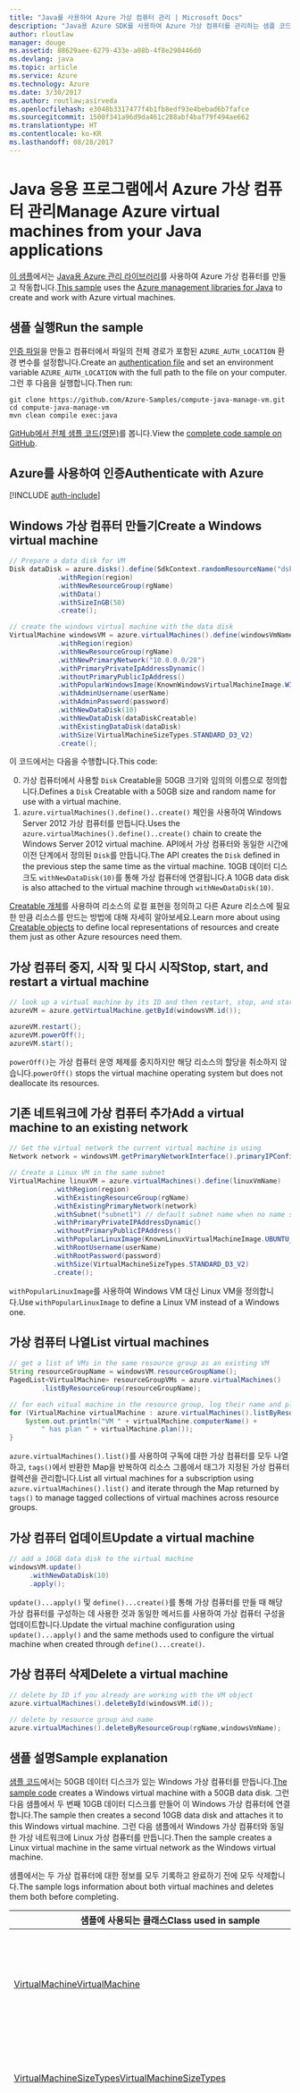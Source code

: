 ```yaml
---
title: "Java를 사용하여 Azure 가상 컴퓨터 관리 | Microsoft Docs"
description: "Java용 Azure SDK를 사용하여 Azure 가상 컴퓨터를 관리하는 샘플 코드"
author: rloutlaw
manager: douge
ms.assetid: 88629aee-6279-433e-a08b-4f8e290446d0
ms.devlang: java
ms.topic: article
ms.service: Azure
ms.technology: Azure
ms.date: 3/30/2017
ms.author: routlaw;asirveda
ms.openlocfilehash: e3048b3317477f4b1fb8edf93e4bebad6b7fafce
ms.sourcegitcommit: 1500f341a96d9da461c288abf4baf79f494ae662
ms.translationtype: HT
ms.contentlocale: ko-KR
ms.lasthandoff: 08/28/2017
---
```

# <a name="manage-azure-virtual-machines-from-your-java-applications"></a><span data-ttu-id="033af-103">Java 응용 프로그램에서 Azure 가상 컴퓨터 관리</span><span class="sxs-lookup"><span data-stu-id="033af-103">Manage Azure virtual machines from your Java applications</span></span>

<span data-ttu-id="033af-104">[이 샘플](https://github.com/Azure-Samples/compute-java-manage-vm/)에서는 [Java용 Azure 관리 라이브러리](https://github.com/Azure/azure-sdk-for-java)를 사용하여 Azure 가상 컴퓨터를 만들고 작동합니다.</span><span class="sxs-lookup"><span data-stu-id="033af-104">[This sample](https://github.com/Azure-Samples/compute-java-manage-vm/) uses the [Azure management libraries for Java](https://github.com/Azure/azure-sdk-for-java) to create and work with Azure virtual machines.</span></span>

## <a name="run-the-sample"></a><span data-ttu-id="033af-105">샘플 실행</span><span class="sxs-lookup"><span data-stu-id="033af-105">Run the sample</span></span>

<span data-ttu-id="033af-106">[인증 파일](https://github.com/Azure/azure-sdk-for-java/blob/master/AUTH.md)을 만들고 컴퓨터에서 파일의 전체 경로가 포함된 `AZURE_AUTH_LOCATION` 환경 변수를 설정합니다.</span><span class="sxs-lookup"><span data-stu-id="033af-106">Create an [authentication file](https://github.com/Azure/azure-sdk-for-java/blob/master/AUTH.md) and set an environment variable `AZURE_AUTH_LOCATION` with the full path to the file on your computer.</span></span> <span data-ttu-id="033af-107">그런 후 다음을 실행합니다.</span><span class="sxs-lookup"><span data-stu-id="033af-107">Then run:</span></span>

```
git clone https://github.com/Azure-Samples/compute-java-manage-vm.git
cd compute-java-manage-vm
mvn clean compile exec:java
```

<span data-ttu-id="033af-108">[GitHub에서 전체 샘플 코드(영문)](https://github.com/Azure-Samples/compute-java-manage-vm/blob/master/src/main/java/com/microsoft/azure/management/compute/samples/ManageVirtualMachine.java)를 봅니다.</span><span class="sxs-lookup"><span data-stu-id="033af-108">View the [complete code sample on GitHub](https://github.com/Azure-Samples/compute-java-manage-vm/blob/master/src/main/java/com/microsoft/azure/management/compute/samples/ManageVirtualMachine.java).</span></span>

## <a name="authenticate-with-azure"></a><span data-ttu-id="033af-109">Azure를 사용하여 인증</span><span class="sxs-lookup"><span data-stu-id="033af-109">Authenticate with Azure</span></span>

[!INCLUDE [auth-include](includes/java-auth-include.md)]

## <a name="create-a-windows-virtual-machine"></a><span data-ttu-id="033af-110">Windows 가상 컴퓨터 만들기</span><span class="sxs-lookup"><span data-stu-id="033af-110">Create a Windows virtual machine</span></span>

```java
// Prepare a data disk for VM
Disk dataDisk = azure.disks().define(SdkContext.randomResourceName("dsk", 30))
            .withRegion(region)
            .withNewResourceGroup(rgName)
            .withData()
            .withSizeInGB(50)
            .create();

// create the windows virtual machine with the data disk            
VirtualMachine windowsVM = azure.virtualMachines().define(windowsVmName)
            .withRegion(region)
            .withNewResourceGroup(rgName)
            .withNewPrimaryNetwork("10.0.0.0/28")
            .withPrimaryPrivateIpAddressDynamic()
            .withoutPrimaryPublicIpAddress()
            .withPopularWindowsImage(KnownWindowsVirtualMachineImage.WINDOWS_SERVER_2012_R2_DATACENTER)
            .withAdminUsername(userName)
            .withAdminPassword(password)
            .withNewDataDisk(10)
            .withNewDataDisk(dataDiskCreatable)
            .withExistingDataDisk(dataDisk)
            .withSize(VirtualMachineSizeTypes.STANDARD_D3_V2)
            .create();
```

<span data-ttu-id="033af-111">이 코드에서는 다음을 수행합니다.</span><span class="sxs-lookup"><span data-stu-id="033af-111">This code:</span></span>   

0. <span data-ttu-id="033af-112">가상 컴퓨터에서 사용할 `Disk` Creatable을 50GB 크기와 임의의 이름으로 정의합니다.</span><span class="sxs-lookup"><span data-stu-id="033af-112">Defines a `Disk` Creatable with a 50GB size and random name for use with a virtual machine.</span></span>
0. <span data-ttu-id="033af-113">`azure.virtualMachines().define()..create()` 체인을 사용하여 Windows Server 2012 가상 컴퓨터를 만듭니다.</span><span class="sxs-lookup"><span data-stu-id="033af-113">Uses the `azure.virtualMachines().define()..create()` chain to create the Windows Server 2012 virtual machine.</span></span> <span data-ttu-id="033af-114">API에서 가상 컴퓨터와 동일한 시간에 이전 단계에서 정의된 `Disk`를 만듭니다.</span><span class="sxs-lookup"><span data-stu-id="033af-114">The API creates the `Disk` defined in the previous step the same time as the virtual machine.</span></span> <span data-ttu-id="033af-115">10GB 데이터 디스크도 `withNewDataDisk(10)`를 통해 가상 컴퓨터에 연결됩니다.</span><span class="sxs-lookup"><span data-stu-id="033af-115">A 10GB data disk is also attached to the virtual machine through `withNewDataDisk(10)`.</span></span>

<span data-ttu-id="033af-116">[Creatable<T> 개체](java-sdk-azure-concepts.md#Creatables)를 사용하여 리소스의 로컬 표현을 정의하고 다른 Azure 리소스에 필요한 만큼 리소스를 만드는 방법에 대해 자세히 알아보세요.</span><span class="sxs-lookup"><span data-stu-id="033af-116">Learn more about using [Creatable<T> objects](java-sdk-azure-concepts.md#Creatables) to define local representations of resources and create them just as other Azure resources need them.</span></span>

## <a name="stop-start-and-restart-a-virtual-machine"></a><span data-ttu-id="033af-117">가상 컴퓨터 중지, 시작 및 다시 시작</span><span class="sxs-lookup"><span data-stu-id="033af-117">Stop, start, and restart a virtual machine</span></span>

```java
// look up a virtual machine by its ID and then restart, stop, and start it
azureVM = azure.getVirtualMachine.getById(windowsVM.id());

azureVM.restart();
azureVM.powerOff();
azureVM.start();
```

<span data-ttu-id="033af-118">`powerOff()`는 가상 컴퓨터 운영 체제를 중지하지만 해당 리소스의 할당을 취소하지 않습니다.</span><span class="sxs-lookup"><span data-stu-id="033af-118">`powerOff()` stops the virtual machine operating system but does not deallocate its resources.</span></span>

## <a name="add-a-virtual-machine-to-an-existing-network"></a><span data-ttu-id="033af-119">기존 네트워크에 가상 컴퓨터 추가</span><span class="sxs-lookup"><span data-stu-id="033af-119">Add a virtual machine to an existing network</span></span>

```java
// Get the virtual network the current virtual machine is using
Network network = windowsVM.getPrimaryNetworkInterface().primaryIPConfiguration().getNetwork();

// Create a Linux VM in the same subnet
VirtualMachine linuxVM = azure.virtualMachines().define(linuxVmName)
           .withRegion(region)
           .withExistingResourceGroup(rgName)
           .withExistingPrimaryNetwork(network)
           .withSubnet("subnet1") // default subnet name when no name specified at creation
           .withPrimaryPrivateIPAddressDynamic()
           .withoutPrimaryPublicIPAddress()
           .withPopularLinuxImage(KnownLinuxVirtualMachineImage.UBUNTU_SERVER_16_04_LTS)
           .withRootUsername(userName)
           .withRootPassword(password)
           .withSize(VirtualMachineSizeTypes.STANDARD_D3_V2)
           .create();
```

<span data-ttu-id="033af-120">`withPopularLinuxImage`를 사용하여 Windows VM 대신 Linux VM을 정의합니다.</span><span class="sxs-lookup"><span data-stu-id="033af-120">Use `withPopularLinuxImage` to define a Linux VM instead of a Windows one.</span></span>


## <a name="list-virtual-machines"></a><span data-ttu-id="033af-121">가상 컴퓨터 나열</span><span class="sxs-lookup"><span data-stu-id="033af-121">List virtual machines</span></span>

```java
// get a list of VMs in the same resource group as an existing VM
String resourceGroupName = windowsVM.resourceGroupName();
PagedList<VirtualMachine> resourceGroupVMs = azure.virtualMachines()
        .listByResourceGroup(resourceGroupName); 

// for each vitual machine in the resource group, log their name and plan
for (VirtualMachine virtualMachine : azure.virtualMachines().listByResourceGroup(resourceGroupName)) {
    System.out.println("VM " + virtualMachine.computerName() + 
        " has plan " + virtualMachine.plan());
}
```

<span data-ttu-id="033af-122">`azure.virtualMachines().list()`를 사용하여 구독에 대한 가상 컴퓨터를 모두 나열하고, `tags()`에서 반환한 Map을 반복하여 리소스 그룹에서 태그가 지정된 가상 컴퓨터 컬렉션을 관리합니다.</span><span class="sxs-lookup"><span data-stu-id="033af-122">List all virtual machines for a subscription using `azure.virtualMachines().list()` and iterate through the Map returned by `tags()` to manage tagged collections of virtual machines across resource groups.</span></span>

## <a name="update-a-virtual-machine"></a><span data-ttu-id="033af-123">가상 컴퓨터 업데이트</span><span class="sxs-lookup"><span data-stu-id="033af-123">Update a virtual machine</span></span>

```java
// add a 10GB data disk to the virtual machine
windowsVM.update()
     .withNewDataDisk(10)
     .apply();
```

<span data-ttu-id="033af-124">`update()...apply()` 및 `define()...create()`를 통해 가상 컴퓨터를 만들 때 해당 가상 컴퓨터를 구성하는 데 사용한 것과 동일한 메서드를 사용하여 가상 컴퓨터 구성을 업데이트합니다.</span><span class="sxs-lookup"><span data-stu-id="033af-124">Update the virtual machine configuration using `update()...apply()` and the same methods used to configure the virtual machine when created through `define()...create()`.</span></span>

## <a name="delete-a-virtual-machine"></a><span data-ttu-id="033af-125">가상 컴퓨터 삭제</span><span class="sxs-lookup"><span data-stu-id="033af-125">Delete a virtual machine</span></span>

```java
// delete by ID if you already are working with the VM object
azure.virtualMachines().deleteById(windowsVM.id());

// delete by resource group and name
azure.virtualMachines().deleteByResourceGroup(rgName,windowsVmName);
```

## <a name="sample-explanation"></a><span data-ttu-id="033af-126">샘플 설명</span><span class="sxs-lookup"><span data-stu-id="033af-126">Sample explanation</span></span>

<span data-ttu-id="033af-127">[샘플 코드](https://github.com/Azure-Samples/compute-java-manage-vm/blob/master/src/main/java/com/microsoft/azure/management/compute/samples/ManageVirtualMachine.java)에서는 50GB 데이터 디스크가 있는 Windows 가상 컴퓨터를 만듭니다.</span><span class="sxs-lookup"><span data-stu-id="033af-127">[The sample code](https://github.com/Azure-Samples/compute-java-manage-vm/blob/master/src/main/java/com/microsoft/azure/management/compute/samples/ManageVirtualMachine.java) creates a Windows virtual machine with a 50GB data disk.</span></span> <span data-ttu-id="033af-128">그런 다음 샘플에서 두 번째 10GB 데이터 디스크를 만들어 이 Windows 가상 컴퓨터에 연결합니다.</span><span class="sxs-lookup"><span data-stu-id="033af-128">The sample then creates a second 10GB data disk and attaches it to this Windows virtual machine.</span></span>
<span data-ttu-id="033af-129">그런 다음 샘플에서 Windows 가상 컴퓨터와 동일한 가상 네트워크에 Linux 가상 컴퓨터를 만듭니다.</span><span class="sxs-lookup"><span data-stu-id="033af-129">Then the sample creates a Linux virtual machine in the same virtual network as the Windows virtual machine.</span></span>

<span data-ttu-id="033af-130">샘플에서는 두 가상 컴퓨터에 대한 정보를 모두 기록하고 완료하기 전에 모두 삭제합니다.</span><span class="sxs-lookup"><span data-stu-id="033af-130">The sample logs information about both virtual machines and deletes them both before completing.</span></span>

| <span data-ttu-id="033af-131">샘플에 사용되는 클래스</span><span class="sxs-lookup"><span data-stu-id="033af-131">Class used in sample</span></span> | <span data-ttu-id="033af-132">참고 사항</span><span class="sxs-lookup"><span data-stu-id="033af-132">Notes</span></span>
|-------|-------|
| [<span data-ttu-id="033af-133">VirtualMachine</span><span class="sxs-lookup"><span data-stu-id="033af-133">VirtualMachine</span></span>](https://docs.microsoft.com/java/api/com.microsoft.azure.management.compute._virtual_machine) | <span data-ttu-id="033af-134">속성을 쿼리하고 가상 컴퓨터의 상태를 관리합니다.</span><span class="sxs-lookup"><span data-stu-id="033af-134">Query properties and manage state of virtual machines.</span></span> <span data-ttu-id="033af-135">`azure.virtualMachines().list()` 또는 이름별 또는 ID `azure.virtualMachines().getByResourceGroup()` 목록 형식으로 검색됩니다.</span><span class="sxs-lookup"><span data-stu-id="033af-135">Retrieved in list form  with`azure.virtualMachines().list()` or by name or ID `azure.virtualMachines().getByResourceGroup()`</span></span>
| [<span data-ttu-id="033af-136">VirtualMachineSizeTypes</span><span class="sxs-lookup"><span data-stu-id="033af-136">VirtualMachineSizeTypes</span></span>](https://docs.microsoft.com/java/api/com.microsoft.azure.management.compute._virtual_machine_size_types) | <span data-ttu-id="033af-137">[가상 컴퓨터 크기 옵션](https://azure.microsoft.com/pricing/details/virtual-machines/linux/)에 매핑되는 정적 값이 있는 클래스입니다. `withSize()` 메서드에서 VM에 할당된 리소스를 정의하는 데 사용됩니다.</span><span class="sxs-lookup"><span data-stu-id="033af-137">Class with static values that map to [virtual machine size options](https://azure.microsoft.com/pricing/details/virtual-machines/linux/), used by the `withSize()` method to define the resources allocated to the VM.</span></span>
| [<span data-ttu-id="033af-138">디스크</span><span class="sxs-lookup"><span data-stu-id="033af-138">Disk</span></span>](https://docs.microsoft.com/java/api/com.microsoft.azure.management.compute._disk) | <span data-ttu-id="033af-139">`withData()`를 사용하여 데이터를 저장하거나 디스크를 정의할 때 적절한 `withLinux` 또는 `withWindows` 메서드 사용하여 운영 체제 이미지를 저장할 디스크를 만듭니다.</span><span class="sxs-lookup"><span data-stu-id="033af-139">Create a disk to store data using `withData()` or operating system image using the appropriate `withLinux` or `withWindows` method when defining the disk.</span></span> <span data-ttu-id="033af-140">만들 때(`using withNewDataDisk` 또는 `withExistingDataDisk`) 또는 VirtualMachine 개체의 `update()..apply()`로 만든 후에 가상 컴퓨터에 디스크를 연결합니다.</span><span class="sxs-lookup"><span data-stu-id="033af-140">Attach disks to virtual machines either at the time of creation (`using withNewDataDisk` or `withExistingDataDisk`) or after creation by `update()..apply()` on the VirtualMachine object.</span></span>
| [<span data-ttu-id="033af-141">DiskSkuTypes</span><span class="sxs-lookup"><span data-stu-id="033af-141">DiskSkuTypes</span></span>](https://docs.microsoft.com/java/api/com.microsoft.azure.management.compute._disk_sku_types) | <span data-ttu-id="033af-142">표준 또는 [프리미엄](https://docs.microsoft.com/azure/storage/storage-premium-storage) 저장소 계획이 있는 디스크를 정의하는 정적 값이 있는 클래스입니다.</span><span class="sxs-lookup"><span data-stu-id="033af-142">Class with static values to define a disk with a standard or [premium](https://docs.microsoft.com/azure/storage/storage-premium-storage) storage plan.</span></span>
| [<span data-ttu-id="033af-143">KnownLinuxVirtualMachineImage</span><span class="sxs-lookup"><span data-stu-id="033af-143">KnownLinuxVirtualMachineImage</span></span>](https://docs.microsoft.com/java/api/com.microsoft.azure.management.compute._known_linux_virtual_machine_image) | <span data-ttu-id="033af-144">가상 컴퓨터를 정의할 때 `withPopularLinuxImage()` 메서드와 함께 사용할 Linux 가상 컴퓨터 옵션 집합이 있는 클래스입니다.</span><span class="sxs-lookup"><span data-stu-id="033af-144">Class with a set of Linux virtual machine options for use with the `withPopularLinuxImage()` method when defining a virtual machine.</span></span>
| [<span data-ttu-id="033af-145">KnownWindowsVirtualMachineImage</span><span class="sxs-lookup"><span data-stu-id="033af-145">KnownWindowsVirtualMachineImage</span></span>](https://docs.microsoft.com/java/api/com.microsoft.azure.management.compute._known_windows_virtual_machine_image) | <span data-ttu-id="033af-146">가상 컴퓨터를 정의할 때 `withPopularWindowsImage()` 메서드와 함께 사용할 Windows 가상 컴퓨터 이미지 옵션 집합이 있는 클래스입니다.</span><span class="sxs-lookup"><span data-stu-id="033af-146">Class with a set of Windows virtual machine image options for use with the `withPopularWindowsImage()` method when defining a virtual machine.</span></span>

## <a name="next-steps"></a><span data-ttu-id="033af-147">다음 단계</span><span class="sxs-lookup"><span data-stu-id="033af-147">Next steps</span></span>

[!INCLUDE [next-steps](includes/java-next-steps.md)]